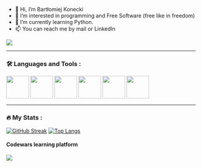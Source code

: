- 👋 Hi, I’m Bartłomiej Konecki
- 👀 I’m interested in programming and Free Software (free like in freedom)
- 🌱 I’m currently learning Python.
- 📫 You can reach me by mail or LinkedIn

<div>
  <a href="https://pl.linkedin.com/in/bart%C5%82omiej-konecki-39b002171">
    <img src=https://img.shields.io/badge/LinkedIn-blue?logo=linkedin&logoColor=white&style=for-the-badge>
  </a>
</div>

---

### :hammer_and_wrench: Languages and Tools :
<div>
  <img height=60 width=60 src="https://cdn.jsdelivr.net/gh/devicons/devicon/icons/debian/debian-plain-wordmark.svg"/>
  <img height=60 width=60 src="https://cdn.jsdelivr.net/gh/devicons/devicon/icons/java/java-original-wordmark.svg"/>
  <img height=60 width=60 src="https://cdn.jsdelivr.net/gh/devicons/devicon/icons/intellij/intellij-original-wordmark.svg"/>
  <img height=60 width=60 src="https://cdn.jsdelivr.net/gh/devicons/devicon/icons/html5/html5-plain-wordmark.svg"/>
  <img height=60 width=60 src="https://cdn.jsdelivr.net/gh/devicons/devicon/icons/css3/css3-plain-wordmark.svg"/>
  <img height=60 width=60 src="https://cdn.jsdelivr.net/gh/devicons/devicon/icons/microsoftsqlserver/microsoftsqlserver-plain-wordmark.svg" />
</div>

---
### :fire: My Stats :
[![GitHub Streak](https://streak-stats.demolab.com/?user=IQ8QI&theme=dark)](https://git.io/streak-stats)
[![Top Langs](https://github-readme-stats.vercel.app/api/top-langs/?username=IQ8QI&theme=dark)](https://github.com/anuraghazra/github-readme-stats)
<div>
  <h4>Codewars learning platform</h4><img src="https://www.codewars.com/users/IQ8QI/badges/large"/>
</div>


<!---
IQ8QI/IQ8QI is a ✨ special ✨ repository because its `README.md` (this file) appears on your GitHub profile.
You can click the Preview link to take a look at your changes.
--->
